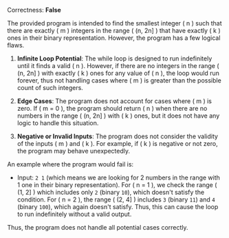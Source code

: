 Correctness: **False**

The provided program is intended to find the smallest integer \( n \) such that there are exactly \( m \) integers in the range \( (n, 2n] \) that have exactly \( k \) ones in their binary representation. However, the program has a few logical flaws.

1. **Infinite Loop Potential**: The while loop is designed to run indefinitely until it finds a valid \( n \). However, if there are no integers in the range \( (n, 2n] \) with exactly \( k \) ones for any value of \( n \), the loop would run forever, thus not handling cases where \( m \) is greater than the possible count of such integers.

2. **Edge Cases**: The program does not account for cases where \( m \) is zero. If \( m = 0 \), the program should return \( n \) when there are no numbers in the range \( (n, 2n] \) with \( k \) ones, but it does not have any logic to handle this situation. 

3. **Negative or Invalid Inputs**: The program does not consider the validity of the inputs \( m \) and \( k \). For example, if \( k \) is negative or not zero, the program may behave unexpectedly.

An example where the program would fail is:
- Input: `2 1` (which means we are looking for 2 numbers in the range with 1 one in their binary representation). For \( n = 1 \), we check the range \( (1, 2] \) which includes only `2` (binary `10`), which doesn't satisfy the condition. For \( n = 2 \), the range \( (2, 4] \) includes `3` (binary `11`) and `4` (binary `100`), which again doesn't satisfy. Thus, this can cause the loop to run indefinitely without a valid output.

Thus, the program does not handle all potential cases correctly.